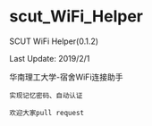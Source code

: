 ﻿# scut_WiFi_Helper

SCUT WiFi Helper(0.1.2)

Last Update: 2019/2/1

华南理工大学-宿舍WiFi连接助手

    实现记忆密码、自动认证
    
    欢迎大家pull request
    
